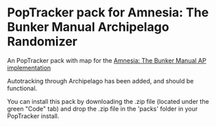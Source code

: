 # PopTracker pack for Amnesia: The Bunker Manual Archipelago Randomizer

An PopTracker pack with map for the [Amnesia: The Bunker Manual AP implementation](https://github.com/RBmans/AmnesiaTheBunkerManualAP)

Autotracking through Archipelago has been added, and should be functional.

You can install this pack by downloading the .zip file (located under the green "Code" tab) and drop the .zip file in the 'packs' folder in your PopTracker install.
